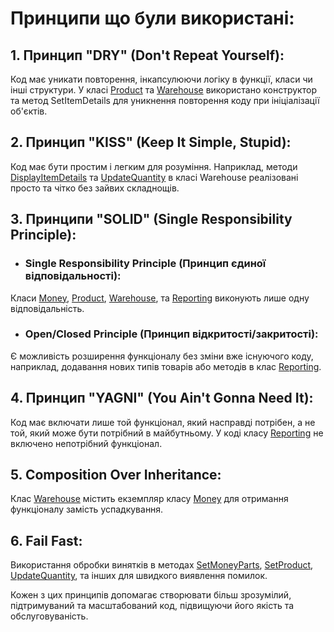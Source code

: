 # Принципи що були використані:

## 1. Принцип "DRY" (Don't Repeat Yourself):
Код має уникати повторення, інкапсулюючи логіку в функції, класи чи інші структури. У класі [Product](./lab1/ClassLibrary/Product.cs#L40-L49) та [Warehouse](./lab1/ClassLibrary/Warehouse.cs#L36-L48) використано конструктор та метод SetItemDetails для уникнення повторення коду при ініціалізації об'єктів.

## 2. Принцип "KISS" (Keep It Simple, Stupid):
Код має бути простим і легким для розуміння. Наприклад, методи [DisplayItemDetails](./lab1/ClassLibrary/Warehouse.cs#L18-L23) та [UpdateQuantity](./lab1/ClassLibrary/Warehouse.cs#L25-L34) в класі Warehouse реалізовані просто та чітко без зайвих складнощів.

## 3. Принципи "SOLID" (Single Responsibility Principle):
* ### Single Responsibility Principle (Принцип єдиної відповідальності): 
Класи [Money](./lab1/ClassLibrary/Money.cs#L3), [Product](./lab1/ClassLibrary/Product.cs#L3), [Warehouse](./lab1/ClassLibrary/Warehouse.cs#L3), та [Reporting](./lab1/ClassLibrary/Reporting.cs#L3) виконують лише одну відповідальність.
* ### Open/Closed Principle (Принцип відкритості/закритості): 
Є можливість розширення функціоналу без зміни вже існуючого коду, наприклад, додавання нових типів товарів або методів в клас [Reporting](./lab1/ClassLibrary/Reporting.cs#L3).

## 4. Принцип "YAGNI" (You Ain't Gonna Need It):
Код має включати лише той функціонал, який насправді потрібен, а не той, який може бути потрібний в майбутньому. У коді класу [Reporting](./lab1/ClassLibrary/Reporting.cs#L3) не включено непотрібний функціонал.

## 5. Composition Over Inheritance:
Клас [Warehouse](./lab1/ClassLibrary/Warehouse.cs#L7) містить екземпляр класу [Money](./lab1/ClassLibrary/Money.cs#L3) для отримання функціоналу замість успадкування.

## 6. Fail Fast:
Використання обробки винятків в методах [SetMoneyParts](./lab1/ClassLibrary/Money.cs#L28-L37), [SetProduct](./lab1/ClassLibrary/Product.cs#L40-L49), [UpdateQuantity](./lab1/ClassLibrary/Warehouse.cs#L25-L34), та інших для швидкого виявлення помилок.

Кожен з цих принципів допомагає створювати більш зрозумілий, підтримуваний та масштабований код, підвищуючи його якість та обслуговуваність.
